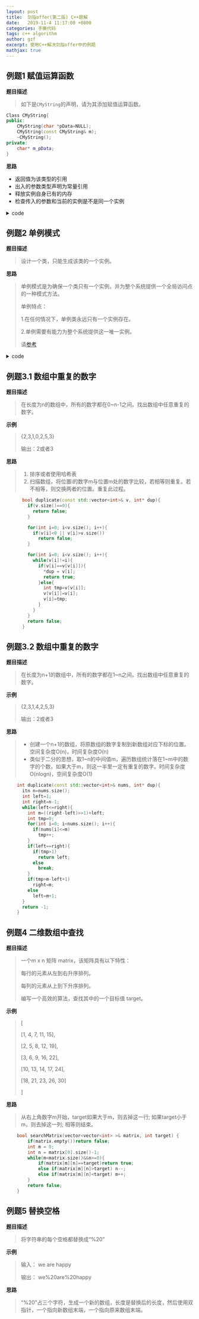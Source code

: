 ```yaml
---
layout: post
title:  剑指offer(第二版) C++题解
date:   2019-11-4 11:17:00 +0800
categories: 手撕代码
tags: c++ algorithm
author: gzf
excerpt: 使用C++解决剑指offer中的例题
mathjax: true
---
```


## 例题1 赋值运算函数
**题目描述**
> 如下是`CMyString`的声明，请为其添加赋值运算函数。

```cpp
Class CMyString{
public:
	CMyString(char *pData=NULL);
	CMyString(const CMyString& m);
	~CMyString();
private:
	char* m_pData;
}
```

**思路**
* 返回值为该类型的引用
* 出入的参数类型声明为常量引用
* 释放实例自身已有的内存
* 检查传入的参数和当前的实例是不是同一个实例

<details>
  <summary>code</summary>
  <pre><code>
  	// 解法1
  	CMyString& CMyString::operator=(const CMyString& str){
		if(&str == this)
			return *this;
		else{
			delete []m_pData;
			m_pData = NULL;

			m_pData = new char[strlen(str.m_pData)+1];
			strcpy(m_pData, str.m_pData);

			return *this;
		}
  	}
  </code></pre>

  <pre><code>
    // 解法2 分配内存前先delete释放m_pData，如果内存不足，会导致new char抛出异常。采用如下解决办法。 
  	CMyString& CMyString::operator=(const CMyString& str){
		if(&str == this)
			return *this;
		else{
			CMyString str_tmp(str);

			char *tmp=str_tmp.m_pData;
			str_tmp.m_pData=m_pData;
			m_pData = tmp;

			return *this;
		}
  	}
  </code></pre>
</details>



## 例题2 单例模式
**题目描述**
> 设计一个类，只能生成该类的一个实例。

**思路**
> 单例模式是为确保一个类只有一个实例，并为整个系统提供一个全局访问点的一种模式方法。
> 
> 单例特点：
> 
> 1.在任何情况下，单例类永远只有一个实例存在。
>
> 2.单例需要有能力为整个系统提供这一唯一实例。
>
> 请[参考](https://zhuanlan.zhihu.com/p/62014096)

<details>
  <summary>code</summary>
  <pre><code> 
    class Singleton{
    private:
    	Singleton(){}
    	static Singleton* instance;
    public:
    	static Singleton* get_instance(){
    		if(instance==NULL)
    			instance = new Singleton();
    		return instance;
    	}
 	}
 	//Singleton* Singleton::_instance = NULL;
  </code></pre>
</details>



## 例题3.1 数组中重复的数字
**题目描述**
> 在长度为n的数组中，所有的数字都在0~n-1之间。找出数组中任意重复的数字。

**示例**
>{2,3,1,0,2,5,3}
>
>输出：2或者3

**思路**
> 1. 排序或者使用哈希表
> 2. 扫描数组，将位置i的数字m与位置m处的数字比较，若相等则重复。若不相等，则交换两者的位置。重复此过程。

```cpp
      bool duplicate(const std::vector<int>& v, int* dup){
        if(v.size()==0){
          return false;
        }

        for(int i=0; i<v.size(); i++){
          if(v[i]<0 || v[i]>v.size())
            return false;
        }

        for(int i=0; i<v.size(); i++){
          while(v[i]!=i){
            if(v[i]==v[v[i]]){
              *dup = v[i];
              return true;
            }else{
              int tmp=v[v[i]];
              v[v[i]]=v[i];
              v[i]=tmp;
            }
          }
        }
        return false;
      }
```


## 例题3.2 数组中重复的数字
**题目描述**
> 在长度为n+1的数组中，所有的数字都在1~n之间。找出数组中任意重复的数字。

**示例**
>{2,3,1,4,2,5,3}
>
>输出：2或者3

**思路**
> * 创建一个n+1的数组，将原数组的数字复制到新数组对应下标的位置。空间复杂度O(n)，时间复杂度O(n)
> * 类似于二分的思想，取1~n的中间值m，遍历数组统计落在1~m中的数字的个数，如果大于m，则这一半里一定有重复的数字。时间复杂度O(nlogn)，空间复杂度O(1)

```cpp
    int duplicate(const std::vector<int>& nums, int* dup){
      itn n=nums.size();
      int left=1;
      int right=n-1;
      while(left<=right){
        int m=((right-left)>>1)+left;
        int tmp=0;
        for(int i=0; i<nums.size(); i++){
          if(nums[i]<=m)
            tmp++;
        }
        if(left==right){
          if(tmp>1)
            return left;
          else
            break;
        }
        if(tmp>m-left+1)
          right=m;
        else
          left=m+1;
      }
      return -1;
    }
```



## 例题4 二维数组中查找
**题目描述**
> 一个m x n 矩阵 matrix，该矩阵具有以下特性：
> 
> 每行的元素从左到右升序排列。
>
> 每列的元素从上到下升序排列。
>
>  编写一个高效的算法，查找其中的一个目标值 target。

**示例**
> [
>
>  [1,   4,  7, 11, 15],
>
>  [2,   5,  8, 12, 19],
>
>  [3,   6,  9, 16, 22],
>
>  [10, 13, 14, 17, 24],
>
>  [18, 21, 23, 26, 30]
>
> ]

**思路**
> 从右上角数字m开始，target如果大于m，则去掉这一行; 如果target小于m，则去掉这一列; 相等则结束。
```cpp
    bool searchMatrix(vector<vector<int> >& matrix, int target) {
        if(matrix.empty())return false;
        int m = 0;
        int n = matrix[0].size()-1;
        while(m<matrix.size()&&n>=0){
            if(matrix[m][n]==target)return true;
            else if(matrix[m][n]>target) n--;
            else if(matrix[m][n]<target) m++;
        }
        return false;
    }
```


## 例题5 替换空格
**题目描述**
> 将字符串的每个空格都替换成“%20”

**示例**
> 输入： we are happy
>
> 输出： we%20are%20happy

**思路**
> “%20”占三个字符，生成一个新的数组，长度是替换后的长度，然后使用双指针，一个指向新数组末端，一个指向原来数组末端。 
